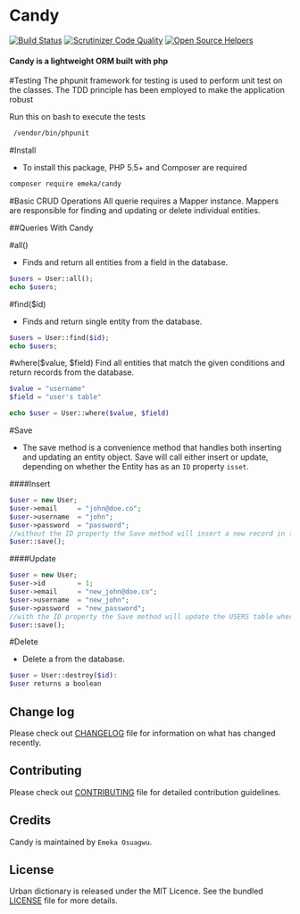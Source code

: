 # Candy
[![Build Status](https://travis-ci.org/andela-eosuagwu/Candy.svg)](https://travis-ci.org/andela-eosuagwu/Candy)
[![Scrutinizer Code Quality](https://scrutinizer-ci.com/g/andela-eosuagwu/Candy/badges/quality-score.png?b=master)](https://scrutinizer-ci.com/g/andela-eosuagwu/Candy/?branch=master)
[![Open Source Helpers](https://www.codetriage.com/emeka-osuagwu/candy/badges/users.svg)](https://www.codetriage.com/emeka-osuagwu/candy)


#### Candy is a lightweight ORM built with php


#Testing
 The phpunit framework for testing is used to perform
 unit test on the classes. The TDD principle has been
 employed to make the application robust

 Run this on bash to execute the tests
 
```bash
 /vendor/bin/phpunit
```

#Install

- To install this package, PHP 5.5+ and Composer are required

```bash
composer require emeka/candy
```

#Basic CRUD Operations
All querie requires a Mapper instance. Mappers are responsible for finding and updating or delete individual entities.

##Queries With Candy

#all()
- Finds and return all entities from a field in the database.

```php
$users = User::all();
echo $users;
```

#find($id)
- Finds and return single entity from the database.

```php
$users = User::find($id);
echo $users;
```


#where($value, $field)
Find all entities that match the given conditions and return records from the database.

```php
$value = "username"
$field = "user's table"

echo $user = User::where($value, $field)
```

#Save
- The save method is a convenience method that handles both inserting and updating an entity object. Save will call either insert or update, depending on whether the Entity has as an `ID` property `isset`.

####Insert

```php
$user = new User;
$user->email     = "john@doe.co";
$user->username  = "john";
$user->password  = "password";
//without the ID property the Save method will insert a new record in to  the database 
$user::save();
```

####Update
```php
$user = new User;
$user->id        = 1;
$user->email     = "new_john@doe.co";
$user->username  = "new_john";
$user->password  = "new_password";
//with the ID property the Save method will update the USERS table where ID = 1. 
$user::save();
```

#Delete
- Delete a from the database.

```php
$user = User::destroy($id):
$user returns a boolean
```

## Change log
Please check out [CHANGELOG](CHANGELOG.md) file for information on what has changed recently.

## Contributing
Please check out [CONTRIBUTING](CONTRIBUTING.md) file for detailed contribution guidelines.

## Credits
Candy is maintained by `Emeka Osuagwu`.

## License
Urban dictionary is released under the MIT Licence. See the bundled [LICENSE](LICENSE.md) file for more details.


